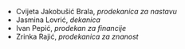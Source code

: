 
- Cvijeta Jakobušić Brala, *prodekanica za nastavu*
- Jasmina Lovrić, *dekanica*
- Ivan Pepić, *prodekan za financije*
- Zrinka Rajić, *prodekanica za znanost*
